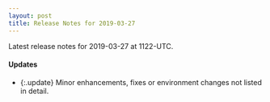 ```yaml
---
layout: post
title: Release Notes for 2019-03-27
---
```


Latest release notes for 2019-03-27 at 1122-UTC.

<div class='updates' markdown='1'>

#### Updates

- {:.update} Minor enhancements, fixes or environment changes not listed in detail.

</div>


